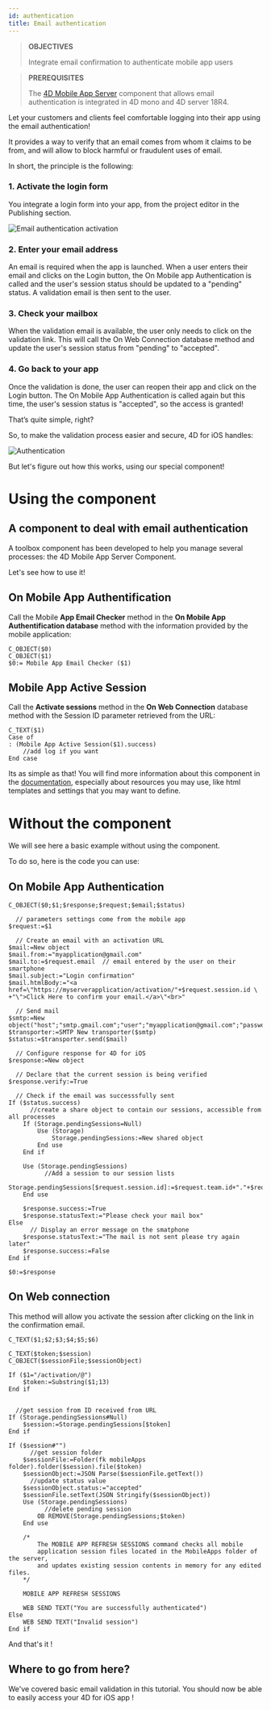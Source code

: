 ```yaml
---
id: authentication
title: Email authentication
---
```


> **OBJECTIVES**
>
>Integrate email confirmation to authenticate mobile app users

> **PREREQUISITES**
>
> The [4D Mobile App Server](https://github.com/4d-for-ios/4D-Mobile-App-Server) component that allows email authentication is integrated in 4D mono and 4D server 18R4.

Let your customers and clients feel comfortable logging into their app using the email authentication!

It provides a way to verify that an email comes from whom it claims to be from, and will allow to block harmful or fraudulent uses of email.

In short, the principle is the following:

### 1. Activate the login form 

You integrate a login form into your app, from the project editor in the Publishing section.

![Email authentication activation](../../assets/en/email-authentication-publishing-section.png)


### 2. Enter your email address

An email is required when the app is launched. When a user enters their email and clicks on the Login button, the On Mobile app Authentication is called and the user's session status should be updated to a "pending" status. A validation email is then sent to the user.

### 3. Check your mailbox

When the validation email is available, the user only needs to click on the validation link. This will call the On Web Connection database method and update the user's session status from "pending" to "accepted".

### 4. Go back to your app

Once the validation is done, the user can reopen their app and click on the Login button. The On Mobile App Authentication is called again but this time, the user's session status is "accepted", so the access is granted!

That’s quite simple, right?

So, to make the validation process easier and secure, 4D for iOS handles:

![Authentication](../../assets/en/4D-for-iOS-email-auth.png)

But let's figure out how this works, using our special component!


# Using the component

## A component to deal with email authentication

A toolbox component has been developed to help you manage several processes: the 4D Mobile App Server Component.

Let's see how to use it!

## On Mobile App Authentification

Call the Mobile **App Email Checker** method in the **On Mobile App Authentification database** method with the information provided by the mobile application:

```4d
C_OBJECT($0)
C_OBJECT($1)
$0:= Mobile App Email Checker ($1)

```

## Mobile App Active Session

Call the **Activate sessions** method in the **On Web Connection** database method with the Session ID parameter retrieved from the URL:

```4d
C_TEXT($1)
Case of 
: (Mobile App Active Session($1).success)
    //add log if you want
End case 

```

Its as simple as that!
You will find more information about this component in the [documentation](https://github.com/4d-for-ios/4D-Mobile-App-Server/blob/master/Documentation/Methods/Mobile%20App%20Email%20Checker.md), especially about resources you may use, like html templates and settings that you may want to define.


# Without the component

We will see here a basic example without using the component.

To do so, here is the code you can use:

## On Mobile App Authentication


```4d
C_OBJECT($0;$1;$response;$request;$email;$status)

  // parameters settings come from the mobile app
$request:=$1

  // Create an email with an activation URL
$mail:=New object
$mail.from:="myapplication@gmail.com"
$mail.to:=$request.email  // email entered by the user on their smartphone
$mail.subject:="Login confirmation"
$mail.htmlBody:="<a href=\"https://myserverapplication/activation/"+$request.session.id \
+"\">Click Here to confirm your email.</a>\"<br>"

  // Send mail
$smtp:=New object("host";"smtp.gmail.com";"user";"myapplication@gmail.com";"password";"xxx")
$transporter:=SMTP New transporter($smtp)
$status:=$transporter.send($mail)

  // Configure response for 4D for iOS
$response:=New object

  // Declare that the current session is being verified
$response.verify:=True

  // Check if the email was successsfully sent
If ($status.success)
	  //create a share object to contain our sessions, accessible from all processes
	If (Storage.pendingSessions=Null)
		Use (Storage)
			Storage.pendingSessions:=New shared object
		End use 
	End if 
	
	Use (Storage.pendingSessions)
		  //Add a session to our session lists
		Storage.pendingSessions[$request.session.id]:=$request.team.id+"."+$request.application.id
	End use 
	
	$response.success:=True
	$response.statusText:="Please check your mail box"
Else 
	  // Display an error message on the smatphone
	$response.statusText:="The mail is not sent please try again later"
	$response.success:=False
End if 

$0:=$response

```

## On Web connection

This method will allow you activate the session after clicking on the link in the confirmation email.

```4d
C_TEXT($1;$2;$3;$4;$5;$6)

C_TEXT($token;$session)
C_OBJECT($sessionFile;$sessionObject)

If ($1="/activation/@")
	$token:=Substring($1;13)
End if 


  //get session from ID received from URL
If (Storage.pendingSessions#Null)
	$session:=Storage.pendingSessions[$token]
End if 

If ($session#"")
	  //get session folder
	$sessionFile:=Folder(fk mobileApps folder).folder($session).file($token)
	$sessionObject:=JSON Parse($sessionFile.getText())
	  //update status value
	$sessionObject.status:="accepted"
	$sessionFile.setText(JSON Stringify($sessionObject))
	Use (Storage.pendingSessions)
		  //delete pending session
		OB REMOVE(Storage.pendingSessions;$token)
	End use 
	
	/*
		The MOBILE APP REFRESH SESSIONS command checks all mobile
		application session files located in the MobileApps folder of the server, 
		and updates existing session contents in memory for any edited files.
	*/

	MOBILE APP REFRESH SESSIONS
	
	WEB SEND TEXT("You are successfully authenticated")
Else 
	WEB SEND TEXT("Invalid session")
End if 
```

And that's it !

## Where to go from here?

We've covered basic email validation in this tutorial. You should now be able to easily access your 4D for iOS app !
